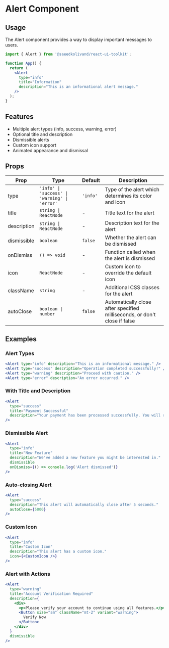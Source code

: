 # Alert Component

## Usage

The Alert component provides a way to display important messages to users.

```jsx
import { Alert } from '@saeedkolivand/react-ui-toolkit';

function App() {
  return (
    <Alert 
      type="info"
      title="Information"
      description="This is an informational alert message."
    />
  );
}
```

## Features

- Multiple alert types (info, success, warning, error)
- Optional title and description
- Dismissible alerts
- Custom icon support
- Animated appearance and dismissal

## Props

| Prop | Type | Default | Description |
|------|------|---------|-------------|
| type | `'info' \| 'success' \| 'warning' \| 'error'` | `'info'` | Type of the alert which determines its color and icon |
| title | `string \| ReactNode` | - | Title text for the alert |
| description | `string \| ReactNode` | - | Description text for the alert |
| dismissible | `boolean` | `false` | Whether the alert can be dismissed |
| onDismiss | `() => void` | - | Function called when the alert is dismissed |
| icon | `ReactNode` | - | Custom icon to override the default icon |
| className | `string` | - | Additional CSS classes for the alert |
| autoClose | `boolean \| number` | `false` | Automatically close after specified milliseconds, or don't close if false |

## Examples

### Alert Types

```jsx
<Alert type="info" description="This is an informational message." />
<Alert type="success" description="Operation completed successfully!" />
<Alert type="warning" description="Proceed with caution." />
<Alert type="error" description="An error occurred." />
```

### With Title and Description

```jsx
<Alert
  type="success"
  title="Payment Successful"
  description="Your payment has been processed successfully. You will receive a confirmation email shortly."
/>
```

### Dismissible Alert

```jsx
<Alert
  type="info"
  title="New Feature"
  description="We've added a new feature you might be interested in."
  dismissible
  onDismiss={() => console.log('Alert dismissed')}
/>
```

### Auto-closing Alert

```jsx
<Alert
  type="success"
  description="This alert will automatically close after 5 seconds."
  autoClose={5000}
/>
```

### Custom Icon

```jsx
<Alert
  type="info"
  title="Custom Icon"
  description="This alert has a custom icon."
  icon={<CustomIcon />}
/>
```

### Alert with Actions

```jsx
<Alert
  type="warning"
  title="Account Verification Required"
  description={
    <div>
      <p>Please verify your account to continue using all features.</p>
      <Button size="sm" className="mt-2" variant="warning">
        Verify Now
      </Button>
    </div>
  }
  dismissible
/>
```
